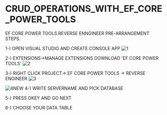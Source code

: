 # CRUD_OPERATIONS_WITH_EF_CORE_POWER_TOOLS

EF CORE POWER TOOLS REVERSE ENNGINEER PRE-ARRANGEMENT STEPS.

1-) OPEN VISUAL STUDIO AND CREATE CONSOLE APP
![1](https://user-images.githubusercontent.com/17457858/137208694-c830c34e-1738-4a86-9f04-58953467c9fe.jpg)

2-) EXTENSIONS->MANAGE EXTENSIONS DOWNLOAD 'EF CORE POWER TOOLS' 
![2](https://user-images.githubusercontent.com/17457858/137209103-a686c32b-3d1f-47da-a0ac-571e7295c093.jpg)

3-) RIGHT CLICK PROJECT-> EF CORE POWER TOOLS -> REVERSE ENGINEER
![3](https://user-images.githubusercontent.com/17457858/137209218-2ac8786b-2f80-43e1-ae30-cef209c1d066.jpg)


![4NEW](https://user-images.githubusercontent.com/17457858/137210240-cf8bf00b-708d-4094-8a87-fd859b3a9a82.jpg)
4-) WRITE SERVERNAME AND PICK DATABASE

5-) PRESS OKEY AND GO NEXT


6-) CHOOSE YOUR DATA TABLE 


